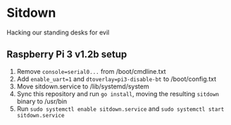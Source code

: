 # Sitdown

Hacking our standing desks for evil

## Raspberry Pi 3 v1.2b setup

1. Remove `console=serial0...` from /boot/cmdline.txt
2. Add `enable_uart=1` and `dtoverlay=pi3-disable-bt` to /boot/config.txt
3. Move sitdown.service to /lib/systemd/system
4. Sync this repository and run `go install`, moving the resulting `sitdown` binary to /usr/bin
5. Run `sudo systemctl enable sitdown.service` and `sudo systemctl start sitdown.service`
